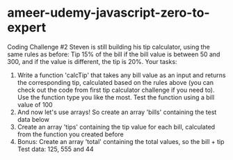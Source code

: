# ameer-udemy-javascript-zero-to-expert

Coding Challenge #2
Steven is still building his tip calculator, using the same rules as before: Tip 15% of 
the bill if the bill value is between 50 and 300, and if the value is different, the tip is 
20%.
Your tasks:
1. Write a function 'calcTip' that takes any bill value as an input and returns 
the corresponding tip, calculated based on the rules above (you can check out 
the code from first tip calculator challenge if you need to). Use the function 
type you like the most. Test the function using a bill value of 100
2. And now let's use arrays! So create an array 'bills' containing the test data 
below
3. Create an array 'tips' containing the tip value for each bill, calculated from 
the function you created before
4. Bonus: Create an array 'total' containing the total values, so the bill + tip
Test data: 125, 555 and 44